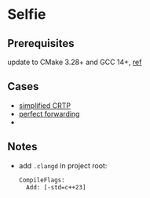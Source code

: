 # Selfie

## Prerequisites

update to CMake 3.28+ and GCC 14+, [ref](https://jacobbishopxy.github.io/docs/2025-7-7-ubuntu22-cmake328-gcc14/)

## Cases

- [simplified CRTP](./include/crtp.hpp)
- [perfect forwarding](./include/logger.hpp)
-

## Notes

- add `.clangd` in project root:

    ```txt
    CompileFlags:
      Add: [-std=c++23]
    ```

